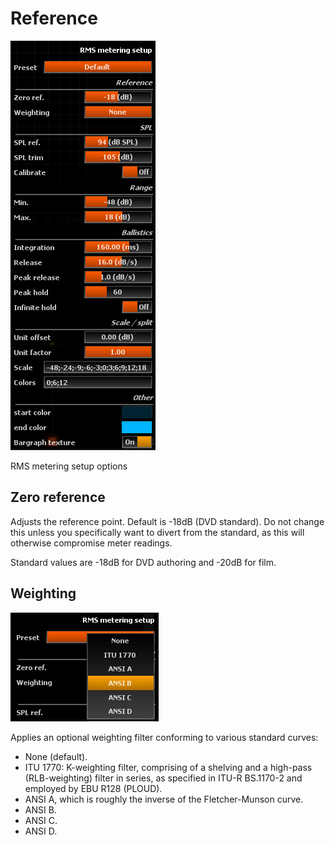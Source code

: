 # Reference
![](../../../include/RMSMeterSetup.png)

<link type="document" target="RMS">RMS</link>
metering setup options


## Zero reference
Adjusts the reference point. Default is -18dB (DVD standard). Do
not change this unless you specifically want to divert from the standard, as this will otherwise
compromise meter readings.

Standard values are -18dB for DVD authoring and -20dB for film.


## Weighting
![](../../../include/RMSWeighting.png)

Applies an optional weighting filter conforming to various standard curves:

* None (default).
* ITU 1770: K-weighting filter, comprising of a shelving and a high-pass (RLB-weighting)
filter in series, as specified in ITU-R BS.1170-2 and employed by EBU R128 (PLOUD).
* ANSI A, which is roughly the inverse of the Fletcher-Munson curve.
* ANSI B.
* ANSI C.
* ANSI D.



